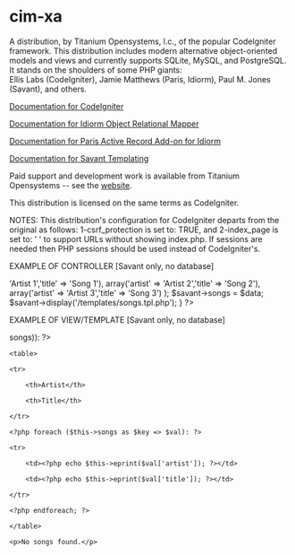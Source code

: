 cim-xa
======

A distribution, by Titanium Opensystems, l.c., of the popular CodeIgniter framework. 
This distribution includes modern alternative object-oriented models and views and currently supports SQLite, MySQL, and PostgreSQL.
It stands on the shoulders of some PHP giants:  
Ellis Labs (CodeIgniter), Jamie Matthews (Paris, Idiorm), Paul M. Jones (Savant), and others. 

<a href="http://ellislab.com/codeigniter/user-guide/toc.html">Documentation for CodeIgniter</a>

<a href="http://idiorm.readthedocs.org/en/latest/">Documentation for Idiorm Object Relational Mapper</a>

<a href="http://paris.readthedocs.org/en/latest/">Documentation for Paris Active Record Add-on for Idiorm</a>

<a href="http://phpsavant.com/docs/">Documentation for Savant Templating</a>

Paid support and development work is available from Titanium Opensystems -- see the <a href="//tinyurl.com/dbmsmax">website</a>.

This distribution is licensed on the same terms as CodeIgniter. 

NOTES:
This distribution's configuration for CodeIgniter departs from the original as follows: 1-csrf_protection is set to: TRUE, 
and 2-index_page is set to: ' ' to support URLs without showing index.php. 
If sessions are needed then PHP sessions should be used instead of CodeIgniter's. 

EXAMPLE OF CONTROLLER [Savant only, no database]

<?php

public function index()

{

	require_once '/idiorm/idiorm.php';

	require_once '/savant/Savant3.php';

	$savant = new Savant3();

// NO MODELS YET SO USING AN ARRAY

	$data = array(

		array('artist' => 'Artist 1','title' => 'Song 1'),
		
		array('artist' => 'Artist 2','title' => 'Song 2'),
		
		array('artist' => 'Artist 3','title' => 'Song 3')
		
	);
	
	$savant->songs = $data;
	
	$savant->display('/templates/songs.tpl.php');
	
} 
    		
?>

EXAMPLE OF VIEW/TEMPLATE [Savant only, no database]

<?php 

if (is_array($this->songs)): ?>

	<table>
	
	<tr>
	
		<th>Artist</th>
		
		<th>Title</th>
		
	</tr>
	
	<?php foreach ($this->songs as $key => $val): ?>
	
	<tr>
	
		<td><?php echo $this->eprint($val['artist']); ?></td>
		
		<td><?php echo $this->eprint($val['title']); ?></td>
		
	</tr>
	
	<?php endforeach; ?>
	
	</table>
	
<?php else: ?>

	<p>No songs found.</p>
	
<?php endif; ?>
